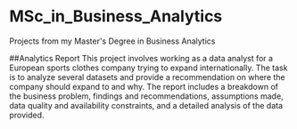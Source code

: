 # MSc_in_Business_Analytics
Projects from my Master's Degree in Business Analytics

##Analytics Report
This project involves working as a data analyst for a European sports clothes company trying to expand internationally. The task is to analyze several datasets and provide a recommendation on where the company should expand to and why. The report includes a breakdown of the business problem, findings and recommendations, assumptions made, data quality and availability constraints, and a detailed analysis of the data provided. 
